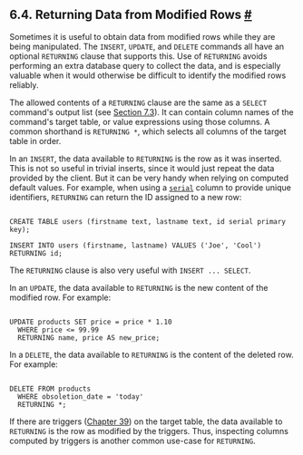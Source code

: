 ## 6.4. Returning Data from Modified Rows [#](#DML-RETURNING)

Sometimes it is useful to obtain data from modified rows while they are being manipulated. The `INSERT`, `UPDATE`, and `DELETE` commands all have an optional `RETURNING` clause that supports this. Use of `RETURNING` avoids performing an extra database query to collect the data, and is especially valuable when it would otherwise be difficult to identify the modified rows reliably.

The allowed contents of a `RETURNING` clause are the same as a `SELECT` command's output list (see [Section 7.3](queries-select-lists "7.3. Select Lists")). It can contain column names of the command's target table, or value expressions using those columns. A common shorthand is `RETURNING *`, which selects all columns of the target table in order.

In an `INSERT`, the data available to `RETURNING` is the row as it was inserted. This is not so useful in trivial inserts, since it would just repeat the data provided by the client. But it can be very handy when relying on computed default values. For example, when using a [`serial`](datatype-numeric#DATATYPE-SERIAL "8.1.4. Serial Types") column to provide unique identifiers, `RETURNING` can return the ID assigned to a new row:

```

CREATE TABLE users (firstname text, lastname text, id serial primary key);

INSERT INTO users (firstname, lastname) VALUES ('Joe', 'Cool') RETURNING id;
```

The `RETURNING` clause is also very useful with `INSERT ... SELECT`.

In an `UPDATE`, the data available to `RETURNING` is the new content of the modified row. For example:

```

UPDATE products SET price = price * 1.10
  WHERE price <= 99.99
  RETURNING name, price AS new_price;
```

In a `DELETE`, the data available to `RETURNING` is the content of the deleted row. For example:

```

DELETE FROM products
  WHERE obsoletion_date = 'today'
  RETURNING *;
```

If there are triggers ([Chapter 39](triggers "Chapter 39. Triggers")) on the target table, the data available to `RETURNING` is the row as modified by the triggers. Thus, inspecting columns computed by triggers is another common use-case for `RETURNING`.